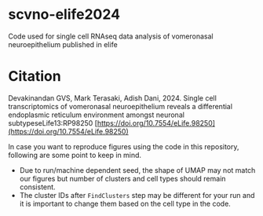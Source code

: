 # scvno-elife2024
Code used for single cell RNAseq data analysis of vomeronasal neuroepithelium published in elife

# Citation
Devakinandan GVS, Mark Terasaki, Adish Dani, 2024. Single cell transcriptomics of vomeronasal neuroepithelium reveals a differential endoplasmic reticulum environment amongst neuronal subtypeseLife13:RP98250
[https://doi.org/10.7554/eLife.98250](https://doi.org/10.7554/eLife.98250)

In case you want to reproduce figures using the code in this repository, following are some point to keep in mind.
* Due to run/machine dependent seed, the shape of UMAP may not match our figures but number of clusters and cell types should remain consistent.
* The cluster IDs after `FindClusters` step may be different for your run and it is important to change them based on the cell type in the code.

  
  
